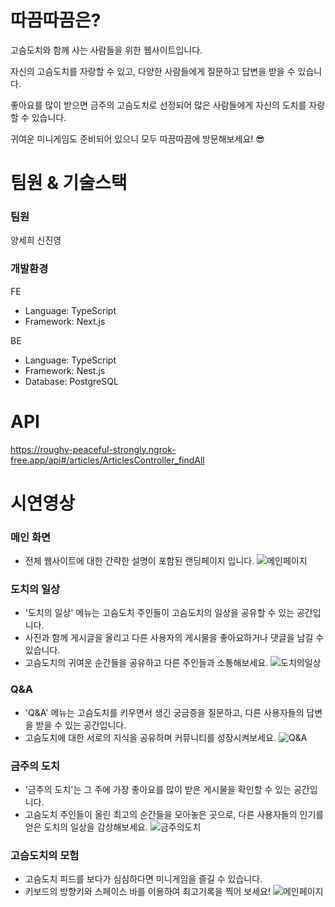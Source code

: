 # 따끔따끔은?

고슴도치와 함께 사는 사람들을 위한 웹사이트입니다.

자신의 고슴도치를 자랑할 수 있고, 다양한 사람들에게 질문하고 답변을 받을 수 있습니다.

좋아요를 많이 받으면 금주의 고슴도치로 선정되어 많은 사람들에게 자신의 도치를 자랑할 수 있습니다.

귀여운 미니게임도 준비되어 있으니 모두 따끔따끔에 방문해보세요! 😎

# 팀원 & 기술스택

### 팀원

양세희
신진영


### 개발환경

FE

- Language: TypeScript
- Framework: Next.js

BE

- Language: TypeScript
- Framework: Nest.js
- Database: PostgreSQL

# API

https://roughy-peaceful-strongly.ngrok-free.app/api#/articles/ArticlesController_findAll

# 시연영상

### 메인 화면
- 전체 웹사이트에 대한 간략한 설명이 포함된 랜딩페이지 입니다.
![메인페이지](public/demo/main.png)

### 도치의 일상
- '도치의 일상' 메뉴는 고슴도치 주인들이 고슴도치의 일상을 공유할 수 있는 공간입니다.
- 사진과 함께 게시글을 올리고 다른 사용자의 게시물을 좋아요하거나 댓글을 남길 수 있습니다.
- 고슴도치의 귀여운 순간들을 공유하고 다른 주인들과 소통해보세요.
![도치의일상](public/demo/dochiLife.png)

### Q&A
- 'Q&A' 메뉴는 고슴도치를 키우면서 생긴 궁금증을 질문하고, 다른 사용자들의 답변을 받을 수 있는 공간입니다.
- 고슴도치에 대한 서로의 지식을 공유하며 커뮤니티를 성장시켜보세요.
![Q&A](public/demo/qna.png)
    

### 금주의 도치
- '금주의 도치'는 그 주에 가장 좋아요를 많이 받은 게시물을 확인할 수 있는 공간입니다.
- 고슴도치 주인들이 올린 최고의 순간들을 모아놓은 곳으로, 다른 사용자들의 인기를 얻은 도치의 일상을 감상해보세요.
![금주의도치](public/demo/bestdochi.png)
  

### 고슴도치의 모험
- 고슴도치 피드를 보다가 심심하다면 미니게임을 즐길 수 있습니다.
- 키보드의 방향키와 스페이스 바를 이용하여 최고기록을 찍어 보세요!
![메인페이지](public/demo/game.png)

